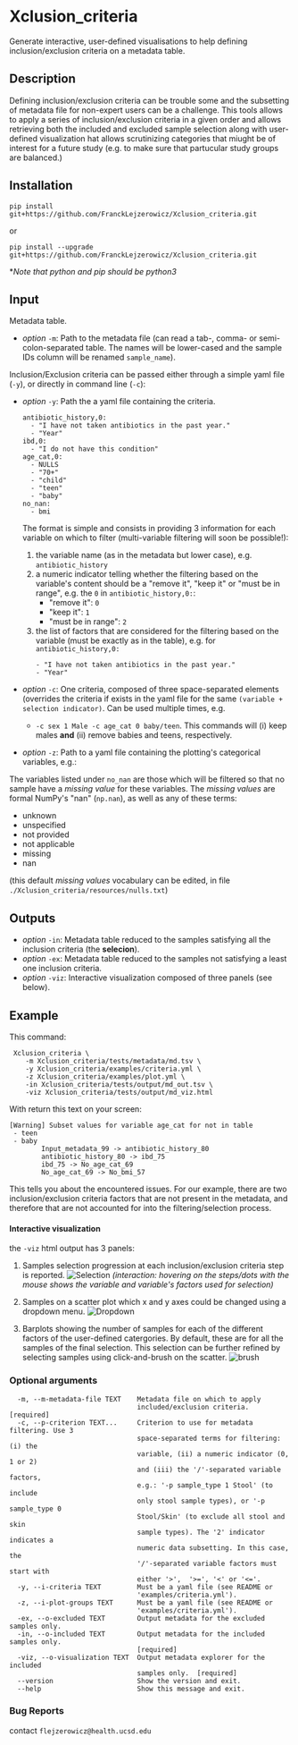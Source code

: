 # Xclusion_criteria

Generate interactive, user-defined visualisations to help defining inclusion/exclusion criteria on a metadata table.

## Description

Defining inclusion/exclusion criteria can be trouble some and the subsetting of metadata file for non-expert users 
can be a challenge. This tools allows to apply a series of inclusion/exclusion criteria in a given order and allows
retrieving both the included and excluded sample selection along with user-defined visualization hat allows scrutinizing
categories that miught be of interest for a future study (e.g. to make sure that partucular study groups are balanced.)    

## Installation

```
pip install git+https://github.com/FranckLejzerowicz/Xclusion_criteria.git
```
or 
```
pip install --upgrade git+https://github.com/FranckLejzerowicz/Xclusion_criteria.git
```

*_Note that python and pip should be python3_

## Input

Metadata table.

- _option_ `-m`: Path to the metadata file (can read a tab-, comma- or semi-colon-separated table. The names will be 
lower-cased and the sample IDs column will be renamed `sample_name`).

Inclusion/Exclusion criteria can be passed either through a simple yaml file (`-y`), or directly in command line (`-c`): 
- _option_ `-y`: Path the a yaml file containing the criteria.
    ```
    antibiotic_history,0:
      - "I have not taken antibiotics in the past year."
      - "Year"
    ibd,0:
      - "I do not have this condition"
    age_cat,0:
      - NULLS
      - "70+"
      - "child"
      - "teen"
      - "baby"
    no_nan:
      - bmi
    ```
    The format is simple and consists in providing 3 information for each variable
    on which to filter (multi-variable  filtering will soon be possible!):
    1. the variable name (as in the metadata but lower case), e.g. `antibiotic_history`
    2. a numeric indicator telling whether the filtering based on the variable's content should be a 
    "remove it", "keep it" or "must be in range",  e.g. the `0` in `antibiotic_history,0:`:
        * "remove it": `0`
        * "keep it": `1`
        * "must be in range": `2`
    3. the list of factors that are considered for the filtering based on the
    variable (must be exactly as in the table), e.g. for `antibiotic_history,0:`
        ```
        - "I have not taken antibiotics in the past year."
        - "Year"
        ```

- _option_ `-c`: One criteria, composed of three space-separated elements (overrides the criteria if exists in the yaml 
file for the same `(variable + selection indicator)`. Can be used multiple times, e.g.
    - `-c sex 1 Male -c age_cat 0 baby/teen`. This commands will (i) keep males **and** (ii) remove babies and teens, 
    respectively.
- _option_ `-z`: Path to a yaml file containing the plotting's categorical variables, e.g.:
 

The variables listed under `no_nan` are those which will be filtered so that no sample have a _missing value_
for these variables. The _missing values_ are formal NumPy's "nan" (`np.nan`), as well as any of these terms:
- unknown
- unspecified
- not provided
- not applicable
- missing
- nan

(this default _missing values_ vocabulary can be edited, in file `./Xclusion_criteria/resources/nulls.txt`)

## Outputs

- _option_ `-in`: Metadata table reduced to the samples satisfying all the inclusion criteria (the **selecion**).
- _option_ `-ex`: Metadata table reduced to the samples not satisfying a least one inclusion criteria.
- _option_ `-viz`: Interactive visualization composed of three panels (see below).

## Example

This command:
```
 Xclusion_criteria \
    -m Xclusion_criteria/tests/metadata/md.tsv \
    -y Xclusion_criteria/examples/criteria.yml \
    -z Xclusion_criteria/examples/plot.yml \
    -in Xclusion_criteria/tests/output/md_out.tsv \
    -viz Xclusion_criteria/tests/output/md_viz.html
```
With return this text on your screen:
```
[Warning] Subset values for variable age_cat for not in table
 - teen
 - baby
        Input_metadata_99 -> antibiotic_history_80
        antibiotic_history_80 -> ibd_75
        ibd_75 -> No_age_cat_69
        No_age_cat_69 -> No_bmi_57
```
This tells you about the encountered issues. For our example, there are two inclusion/exclusion criteria factors 
that are not present in the metadata, and therefore that are not accounted for into the filtering/selection process.

#### Interactive visualization

the `-viz` html output has 3 panels:
1. Samples selection progression at each inclusion/exclusion criteria step is reported.
![Selection](./Xclusion_criteria/resources/images/selection_popup.png)
_(interaction: hovering on the steps/dots with the mouse shows
the variable and variable's factors used for selection)_

2. Samples on a scatter plot which x and y axes could be changed using a dropdown menu.
![Dropdown](./Xclusion_criteria/resources/images/dropdown_numeric.png)

3. Barplots showing the number of samples for each of the different factors of the user-defined catergories. By 
 default, these are for all the samples of the final selection. This selection can be further refined by selecting
 samples using click-and-brush on the scatter.
![brush](./Xclusion_criteria/resources/images/brush_samples.png)

### Optional arguments

``` 
  -m, --m-metadata-file TEXT    Metadata file on which to apply
                                included/exclusion criteria.  [required]
  -c, --p-criterion TEXT...     Criterion to use for metadata filtering. Use 3
                                space-separated terms for filtering: (i) the
                                variable, (ii) a numeric indicator (0, 1 or 2)
                                and (iii) the '/'-separated variable factors,
                                e.g.: '-p sample_type 1 Stool' (to include
                                only stool sample types), or '-p sample_type 0
                                Stool/Skin' (to exclude all stool and skin
                                sample types). The '2' indicator indicates a
                                numeric data subsetting. In this case, the
                                '/'-separated variable factors must start with
                                either '>',  '>=', '<' or '<='.
  -y, --i-criteria TEXT         Must be a yaml file (see README or
                                'examples/criteria.yml').
  -z, --i-plot-groups TEXT      Must be a yaml file (see README or
                                'examples/criteria.yml').
  -ex, --o-excluded TEXT        Output metadata for the excluded samples only.
  -in, --o-included TEXT        Output metadata for the included samples only.
                                [required]
  -viz, --o-visualization TEXT  Output metadata explorer for the included
                                samples only.  [required]
  --version                     Show the version and exit.
  --help                        Show this message and exit.
```



### Bug Reports

contact `flejzerowicz@health.ucsd.edu`